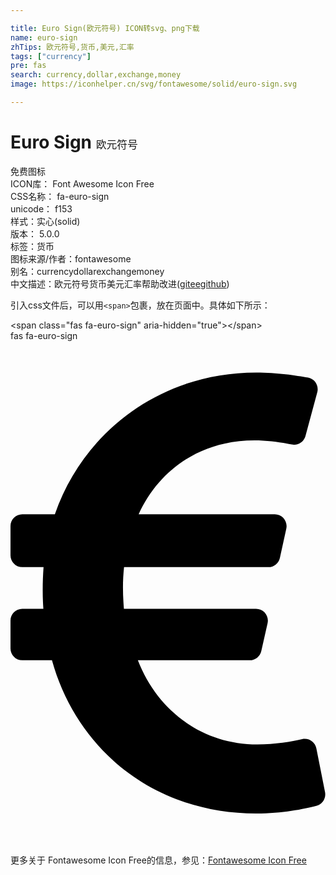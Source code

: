 ```yaml
---

title: Euro Sign(欧元符号) ICON转svg、png下载
name: euro-sign
zhTips: 欧元符号,货币,美元,汇率
tags: ["currency"]
pre: fas
search: currency,dollar,exchange,money
image: https://iconhelper.cn/svg/fontawesome/solid/euro-sign.svg

---
```


# Euro Sign  <small style="font-size: 60%;font-weight: 100">欧元符号</small>


<div class="detail-page">
<p>
<span><span class="badge-success badge">免费图标</span> </span>
<br/>
<span>
ICON库：
<span class="badge-secondary badge">Font Awesome Icon Free</span> 
</span>
<br/>
<span>
CSS名称：
<span class="badge-secondary badge">fa-euro-sign</span> 
</span>
<br/>
<span>
unicode：
<span class="badge-secondary badge">f153</span> 
<copy-btn content='f153' btn-title=""></copy-btn>
<copy-btn :content='String.fromCodePoint(parseInt("f153", 16))' btn-title="复制U"></copy-btn>
</span><br/><span>样式：<span class="badge-light badge">实心(solid)</span></span>
<br/>
<span>
版本：
<span class="badge-secondary badge">5.0.0</span> 
</span><br/><span>标签：<span class="badge-light badge"><router-link to="/tags/currency.html">货币</router-link></span></span>
<br/>
<span>图标来源/作者：<span class="badge-light badge">fontawesome</span></span> 
<br/>
<span>别名：<span class="badge-light badge">currency</span><span class="badge-light badge">dollar</span><span class="badge-light badge">exchange</span><span class="badge-light badge">money</span></span><br/><span class="zh-detail">中文描述：<span class="badge-primary badge">欧元符号</span><span class="badge-primary badge">货币</span><span class="badge-primary badge">美元</span><span class="badge-primary badge">汇率</span><span class="help-link"><span>帮助改进</span>(<a href="https://gitee.com/liuwave/icon-helper/edit/master/json/fontawesome/solid/euro-sign.json" target="_blank" rel="noopener noreferrer">gitee</a><a href="https://github.com/liuwave/icon-helper/edit/master/json/fontawesome/solid/euro-sign.json" target="_blank" rel="noopener noreferrer">github</a></span>)</span><br/>
</p>
</div>
<div class="alert alert-dark">
  <i class="fas fa-euro-sign fa-xs"></i>
  <i class="fas fa-euro-sign fa-sm"></i>
  <i class="fas fa-euro-sign fa-lg"></i>
  <i class="fas fa-euro-sign fa-2x"></i>
  <i class="fas fa-euro-sign fa-3x"></i>
  <i class="fas fa-euro-sign fa-5x"></i>
  <i class="fas fa-euro-sign fa-7x"></i>
</div>
<div>
  <p>引入css文件后，可以用<code>&lt;span&gt;</code>包裹，放在页面中。具体如下所示：    
  </p>
  <div class="alert alert-primary" style="font-size: 14px">
    &lt;span class="fas fa-euro-sign" aria-hidden="true"&gt;&lt;/span&gt;
    <copy-btn content='<span class="fas fa-euro-sign" aria-hidden="true"></span>'></copy-btn>
  </div>
  <div class="alert alert-secondary">
    <i class="fas fa-euro-sign"
    style="font-size: 24px"
    aria-hidden="true"></i> fas fa-euro-sign
    <copy-btn content="fas fa-euro-sign" btn-title="复制图标名称"></copy-btn>
  </div>
</div>
<div id="svg" class="svg-wrap">
<svg xmlns="http://www.w3.org/2000/svg" viewBox="0 0 320 512"><path d="M310.706 413.765c-1.314-6.63-7.835-10.872-14.424-9.369-10.692 2.439-27.422 5.413-45.426 5.413-56.763 0-101.929-34.79-121.461-85.449h113.689a12 12 0 0 0 11.708-9.369l6.373-28.36c1.686-7.502-4.019-14.631-11.708-14.631H115.22c-1.21-14.328-1.414-28.287.137-42.245H261.95a12 12 0 0 0 11.723-9.434l6.512-29.755c1.638-7.484-4.061-14.566-11.723-14.566H130.184c20.633-44.991 62.69-75.03 117.619-75.03 14.486 0 28.564 2.25 37.851 4.145 6.216 1.268 12.347-2.498 14.002-8.623l11.991-44.368c1.822-6.741-2.465-13.616-9.326-14.917C290.217 34.912 270.71 32 249.635 32 152.451 32 74.03 92.252 45.075 176H12c-6.627 0-12 5.373-12 12v29.755c0 6.627 5.373 12 12 12h21.569c-1.009 13.607-1.181 29.287-.181 42.245H12c-6.627 0-12 5.373-12 12v28.36c0 6.627 5.373 12 12 12h30.114C67.139 414.692 145.264 480 249.635 480c26.301 0 48.562-4.544 61.101-7.788 6.167-1.595 10.027-7.708 8.788-13.957l-8.818-44.49z"/></svg>
</div>
<detail full-name='fa-euro-sign'></detail>

<Vssue title="关于“Euro Sign”的评论" />
    
<div><p>更多关于  Fontawesome Icon Free的信息，参见：<a target="_blank" href="https://iconhelper.cn/fontawesome.html">Fontawesome Icon Free</a>
</p></div>
